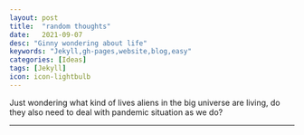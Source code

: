 ```yaml
---
layout: post
title:  "random thoughts"
date:   2021-09-07
desc: "Ginny wondering about life"
keywords: "Jekyll,gh-pages,website,blog,easy"
categories: [Ideas]
tags: [Jekyll]
icon: icon-lightbulb
---
```


Just wondering what kind of lives aliens in the big universe are living, do they also need to deal with pandemic situation as we do?


---

